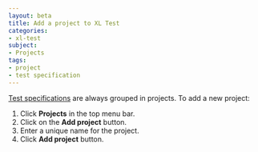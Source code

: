 ```yaml
---
layout: beta
title: Add a project to XL Test
categories:
- xl-test
subject:
- Projects
tags:
- project
- test specification
---
```


[Test specifications](/xl-test/how-to/create-a-test-specification.html) are always grouped in projects. To add a new project: 

1. Click **Projects** in the top menu bar.
2. Click on the **Add project** button.
3. Enter a unique name for the project.
4. Click **Add project** button.
